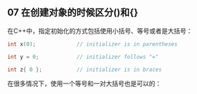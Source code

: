 ## 07  在创建对象的时候区分()和{}

在C++中，指定初始化的方式包括使用小括号、等号或者是大括号：

```cpp
int x(0);             // initializer is in parentheses

int y = 0;            // initializer follows "="

int z{ 0 };           // initializer is in braces
```

在很多情况下，使用一个等号和一对大括号也是可以的：

